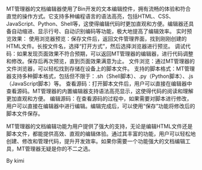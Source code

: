 MT管理器的文档编辑器使用了Bin开发的文本编辑控件，拥有流畅的体验和符合直觉的操作方式。它支持多种编程语言的语法高亮，包括HTML、CSS、JavaScript、Python、Shell等，这使得编辑代码时更加直观和方便。编辑器还具备自动缩进、显示行号、自动识别编码等功能，极大地提高了编辑效率。
实时预览效果：
使用浏览器预览：保存文件后，返回文件管理界面，找到刚刚创建的HTML文件。长按文件名，选择“打开方式”，然后选择浏览器进行预览。
调试代码：如果发现页面效果不符合预期，可以返回MT管理器的编辑器，进行代码调整和修改。保存后再次预览，直到页面效果满意为止。
文件浏览：通过MT管理器的文件浏览器，可以轻松找到存储在设备上的脚本文件。
支持的脚本格式：MT管理器支持多种脚本格式，包括但不限于：.sh（Shell脚本）、.py（Python脚本）、.js（JavaScript脚本）等。
查看源码：打开脚本文件后，用户可以直接在编辑器中查看源码。MT管理器的内置编辑器支持语法高亮显示，这使得代码的阅读和理解更加直观和方便。
编辑源码：在查看源码的过程中，如果需要对脚本进行修改，用户可以直接在编辑器中进行编辑。编辑完成后，可以使用“保存”功能将修改后的脚本文件保存。

MT管理器的文档编辑功能为用户提供了强大的支持，无论是编辑HTML文件还是脚本文件，都能提供高效、直观的编辑体验。通过其丰富的功能，用户可以轻松地创建、修改和管理代码，提升开发效率。如果你需要一个功能强大的文档编辑工具，MT管理器无疑是你的不二之选。

By kimi